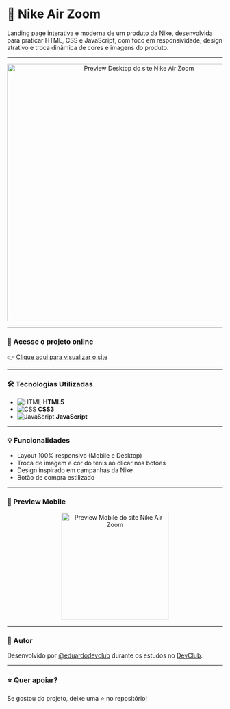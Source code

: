 # 👟 Nike Air Zoom

Landing page interativa e moderna de um produto da Nike, desenvolvida para praticar HTML, CSS e JavaScript, com foco em responsividade, design atrativo e troca dinâmica de cores e imagens do produto.

---

<p align="center">
  <img src="https://github.com/eduardodevclub/Nike-Air-Zoom/blob/main/assets/desktop-preview.png?raw=true" width="600" alt="Preview Desktop do site Nike Air Zoom"/>
</p>

---

### 🔗 Acesse o projeto online

👉 [Clique aqui para visualizar o site](https://eduardodevclub.github.io/Nike-Air-Zoom/)

---

### 🛠️ Tecnologias Utilizadas

- ![HTML](https://cdn-icons-png.flaticon.com/128/1051/1051277.png) **HTML5**
- ![CSS](https://cdn-icons-png.flaticon.com/128/16020/16020753.png) **CSS3**
- ![JavaScript](https://img.icons8.com/color/48/000000/javascript--v1.png) **JavaScript**

---

### 💡 Funcionalidades

- Layout 100% responsivo (Mobile e Desktop)
- Troca de imagem e cor do tênis ao clicar nos botões
- Design inspirado em campanhas da Nike
- Botão de compra estilizado

---

### 📱 Preview Mobile

<p align="center">
  <img src="https://github.com/eduardodevclub/Nike-Air-Zoom/blob/main/assets/mobile-preview.png?raw=true" width="250" alt="Preview Mobile do site Nike Air Zoom"/>
</p>

---

### 📌 Autor

Desenvolvido por [@eduardodevclub](https://github.com/eduardodevclub) durante os estudos no [DevClub](https://rodolfomori.com.br/devclub).

---

### ⭐ Quer apoiar?

Se gostou do projeto, deixe uma ⭐ no repositório!
